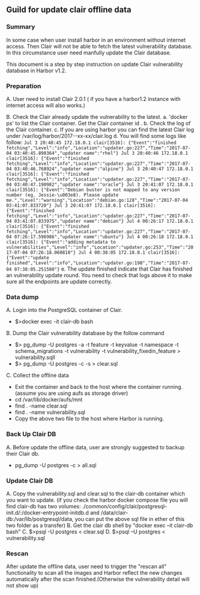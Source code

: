## Guild for update clair offline data
### Summary

In some case when user install harbor in an environment without internet access. Then Clair will not be able to fetch the latest vulnerability database. In this circumstance user need manfully update the Clair database.

This document is a step by step instruction on update Clair vulnerability database in Harbor v1.2.

### Preparation

A. User need to install Clair 2.0.1 ( if you have a harbor1.2 instance with internet access will also works.)

B. Check the Clair already update the vulnerability to the latest.
  a. 'docker ps' to list the Clair container. Get the Clair container id .
    b. Check the log of the Clair container.
      c. If you are using harbor you can find the latest Clair log under /var/log/harbor/2017--xx-xx/clair.log
      d. You will find some logs like follow:
      ```
      Jul 3 20:40:45 172.18.0.1 clair[3516]: {"Event":"finished fetching","Level":"info","Location":"updater.go:227","Time":"2017-07-04 03:40:45.890364","updater name":"rhel"}
      Jul 3 20:40:46 172.18.0.1 clair[3516]: {"Event":"finished fetching","Level":"info","Location":"updater.go:227","Time":"2017-07-04 03:40:46.768924","updater name":"alpine"}
      Jul 3 20:40:47 172.18.0.1 clair[3516]: {"Event":"finished fetching","Level":"info","Location":"updater.go:227","Time":"2017-07-04 03:40:47.190982","updater name":"oracle"}
      Jul 3 20:41:07 172.18.0.1 clair[3516]: {"Event":"Debian buster is not mapped to any version number (eg. Jessie-\u003e8). Please update me.","Level":"warning","Location":"debian.go:128","Time":"2017-07-04 03:41:07.833720"}
      Jul 3 20:41:07 172.18.0.1 clair[3516]: {"Event":"finished fetching","Level":"info","Location":"updater.go:227","Time":"2017-07-04 03:41:07.833975","updater name":"debian"}
      Jul 4 00:26:17 172.18.0.1 clair[3516]: {"Event":"finished fetching","Level":"info","Location":"updater.go:227","Time":"2017-07-04 07:26:17.596986","updater name":"ubuntu"}
      Jul 4 00:26:18 172.18.0.1 clair[3516]: {"Event":"adding metadata to vulnerabilities","Level":"info","Location":"updater.go:253","Time":"2017-07-04 07:26:18.060810"}
      Jul 4 00:38:05 172.18.0.1 clair[3516]: {"Event":"update finished","Level":"info","Location":"updater.go:198","Time":"2017-07-04 07:38:05.251580"}
      ```
      e. The update finished indicate that Clair has finished an vulnerability update round. You need to check that logs above it to make sure all the endpoints are update correctly.

### Data dump

A. Login into the PostgreSQL container of Clair.
* $>docker exec -it clair-db bash

B. Dump the Clair vulnerability database by the follow command
* $> pg_dump -U postgres -a -t feature -t keyvalue -t namespace -t schema_migrations -t vulnerability -t vulnerability_fixedin_feature > vulnerability.sqll
* $> pg_dump -U postgres -c -s > clear.sql

C. Collect the offline data
* Exit the container and back to the host where the container running. (assume you are using aufs as storage driver)
* cd /var/lib/docker/aufs/mnt
* find . -name clear.sql
* find . -name vulnerability.sql
* Copy the above two file to the host where Harbor is running.

### Back Up Clair DB
A. Before update the offline data, user are strongly suggested to backup their Clair db.
* pg_dump -U postgres -c > all.sql

### Update Clair DB
A. Copy the vulnerability.sql and clear.sql to the clair-db container which you want to update.
(if you check the harbor docker compose file you will find clair-db has two volumes: ./common/config/clair/postgresql-init.d/:/docker-entrypoint-initdb.d and /data/clair-db:/var/lib/postgresql/data, you can put the above sql file in ether of this two folder as a transfer)
B. Get the clair db shell by "docker exec –it clair-db bash"
C. $>psql -U postgres < clear.sql
D. $>psql –U postgres < vulnerability.sql

### Rescan
After update the offline data, user need to trigger the "rescan all" functionality to scan all the images and Harbor reflect the new changes automatically after the scan finished.(Otherwise the vulnerability detail will not show up) 

